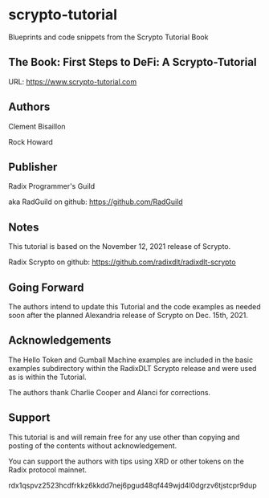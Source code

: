 # scrypto-tutorial

Blueprints and code snippets from the Scrypto Tutorial Book

## The Book: First Steps to DeFi: A Scrypto-Tutorial

URL:  https://www.scrypto-tutorial.com

## Authors

Clement Bisaillon

Rock Howard

## Publisher

Radix Programmer's Guild

aka RadGuild on github: https://github.com/RadGuild

## Notes

This tutorial is based on the November 12, 2021 release of Scrypto.

Radix Scrypto on github:  https://github.com/radixdlt/radixdlt-scrypto

## Going Forward

The authors intend to update this Tutorial and the code examples as
needed soon after the planned Alexandria release of Scrypto on Dec. 15th, 2021.

## Acknowledgements

The Hello Token and Gumball Machine examples are included in the
basic examples subdirectory within the RadixDLT Scrypto release
and were used as is within the Tutorial.

The authors thank Charlie Cooper and Alanci for corrections.

## Support

This tutorial is and will remain free for any use other than
copying and posting of the contents without acknowledgement.

You can support the authors with tips using XRD or other tokens
on the Radix protocol mainnet.

rdx1qspvz2523hcdfrkkz6kkdd7nej6pgud48qf449wjd4l0dgrzv6tjstcpr9dup


